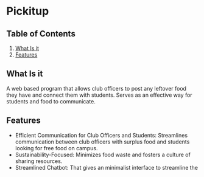 # Pickitup
## Table of Contents
1. [What Is it](#WhatIsit)
2. [Features](#example2)

## What Is it
A web based program that allows club officers to post any leftover food they have and connect them with students. Serves as an effective way for students and food to communicate. 
## Features
- Efficient Communication for Club Officers and Students: Streamlines communication between club officers with surplus food and students looking for free food on campus.
- Sustainability-Focused: Minimizes food waste and fosters a culture of sharing resources.
- Streamlined Chatbot: That gives an minimalist interface to streamline the 
